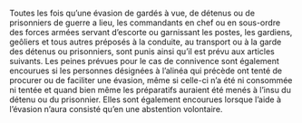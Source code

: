 Toutes les fois qu’une évasion de gardés à vue, de détenus ou de prisonniers de guerre a lieu, les commandants en chef ou en sous-ordre des forces armées servant d’escorte ou garnissant les postes, les gardiens, geôliers et tous autres préposés à la conduite, au transport ou à la garde des détenus ou prisonniers, sont punis ainsi qu’il est prévu aux articles suivants.
Les peines prévues pour le cas de connivence sont également encourues si les personnes désignées à l’alinéa qui précède ont tenté de procurer ou de faciliter une évasion, même si celle-ci n’a été ni consommée ni tentée et quand bien même les préparatifs auraient été menés à l’insu du détenu ou du prisonnier.
Elles sont également encourues lorsque l’aide à l’évasion n’aura consisté qu’en une abstention volontaire.